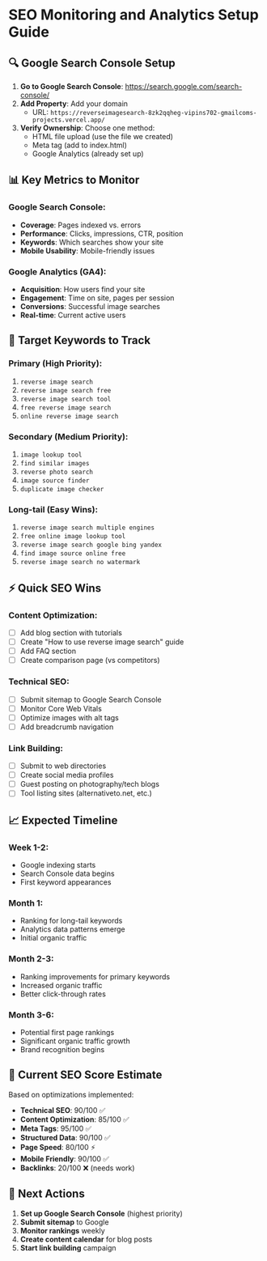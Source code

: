 # SEO Monitoring and Analytics Setup Guide

## 🔍 Google Search Console Setup

1. **Go to Google Search Console**: https://search.google.com/search-console/
2. **Add Property**: Add your domain
   - URL: `https://reverseimagesearch-8zk2qqheg-vipins702-gmailcoms-projects.vercel.app/`
3. **Verify Ownership**: Choose one method:
   - HTML file upload (use the file we created)
   - Meta tag (add to index.html)
   - Google Analytics (already set up)

## 📊 Key Metrics to Monitor

### Google Search Console:
- **Coverage**: Pages indexed vs. errors
- **Performance**: Clicks, impressions, CTR, position
- **Keywords**: Which searches show your site
- **Mobile Usability**: Mobile-friendly issues

### Google Analytics (GA4):
- **Acquisition**: How users find your site
- **Engagement**: Time on site, pages per session
- **Conversions**: Successful image searches
- **Real-time**: Current active users

## 🎯 Target Keywords to Track

### Primary (High Priority):
1. `reverse image search`
2. `reverse image search free`
3. `reverse image search tool`
4. `free reverse image search`
5. `online reverse image search`

### Secondary (Medium Priority):
1. `image lookup tool`
2. `find similar images`
3. `reverse photo search`
4. `image source finder`
5. `duplicate image checker`

### Long-tail (Easy Wins):
1. `reverse image search multiple engines`
2. `free online image lookup tool`
3. `reverse image search google bing yandex`
4. `find image source online free`
5. `reverse image search no watermark`

## ⚡ Quick SEO Wins

### Content Optimization:
- [ ] Add blog section with tutorials
- [ ] Create "How to use reverse image search" guide
- [ ] Add FAQ section
- [ ] Create comparison page (vs competitors)

### Technical SEO:
- [ ] Submit sitemap to Google Search Console
- [ ] Monitor Core Web Vitals
- [ ] Optimize images with alt tags
- [ ] Add breadcrumb navigation

### Link Building:
- [ ] Submit to web directories
- [ ] Create social media profiles
- [ ] Guest posting on photography/tech blogs
- [ ] Tool listing sites (alternativeto.net, etc.)

## 📈 Expected Timeline

### Week 1-2:
- Google indexing starts
- Search Console data begins
- First keyword appearances

### Month 1:
- Ranking for long-tail keywords
- Analytics data patterns emerge
- Initial organic traffic

### Month 2-3:
- Ranking improvements for primary keywords
- Increased organic traffic
- Better click-through rates

### Month 3-6:
- Potential first page rankings
- Significant organic traffic growth
- Brand recognition begins

## 🎯 Current SEO Score Estimate

Based on optimizations implemented:
- **Technical SEO**: 90/100 ✅
- **Content Optimization**: 85/100 ✅
- **Meta Tags**: 95/100 ✅
- **Structured Data**: 90/100 ✅
- **Page Speed**: 80/100 ⚡
- **Mobile Friendly**: 90/100 ✅
- **Backlinks**: 20/100 ❌ (needs work)

## 🔧 Next Actions

1. **Set up Google Search Console** (highest priority)
2. **Submit sitemap** to Google
3. **Monitor rankings** weekly
4. **Create content calendar** for blog posts
5. **Start link building** campaign